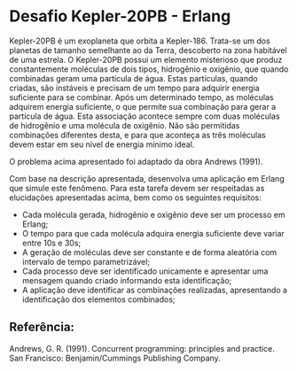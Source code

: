 # Desafio Kepler-20PB - Erlang

Kepler-20PB é um exoplaneta que orbita a Kepler-186. Trata-se um dos planetas de tamanho
semelhante ao da Terra, descoberto na zona habitável de uma estrela. O Kepler-20PB possui um
elemento misterioso que produz constantemente moléculas de dois tipos, hidrogênio e
oxigênio, que quando combinadas geram uma partícula de água. Estas partículas, quando
criadas, são instáveis e precisam de um tempo para adquirir energia suficiente para se combinar.
Após um determinado tempo, as moléculas adquirem energia suficiente, o que permite sua
combinação para gerar a partícula de água. Esta associação acontece sempre com duas
moléculas de hidrogênio e uma molécula de oxigênio. Não são permitidas combinações
diferentes desta, e para que aconteça as três moléculas devem estar em seu nível de energia
mínimo ideal.

O problema acima apresentado foi adaptado da obra Andrews (1991).

Com base na descrição apresentada, desenvolva uma aplicação em Erlang que simule este
fenômeno. Para esta tarefa devem ser respeitadas as elucidações apresentadas acima, bem
como os seguintes requisitos:

- Cada molécula gerada, hidrogênio e oxigênio deve ser um processo em Erlang;
- O tempo para que cada molécula adquira energia suficiente deve variar entre 10s e 30s;
- A geração de moléculas deve ser constante e de forma aleatória com intervalo de tempo
parametrizável;
- Cada processo deve ser identificado unicamente e apresentar uma mensagem quando
criado informando esta identificação;
- A aplicação deve identificar as combinações realizadas, apresentando a identificação
dos elementos combinados;

## Referência:

Andrews, G. R. (1991). Concurrent programming: principles and practice. San Francisco:
Benjamin/Cummings Publishing Company.
